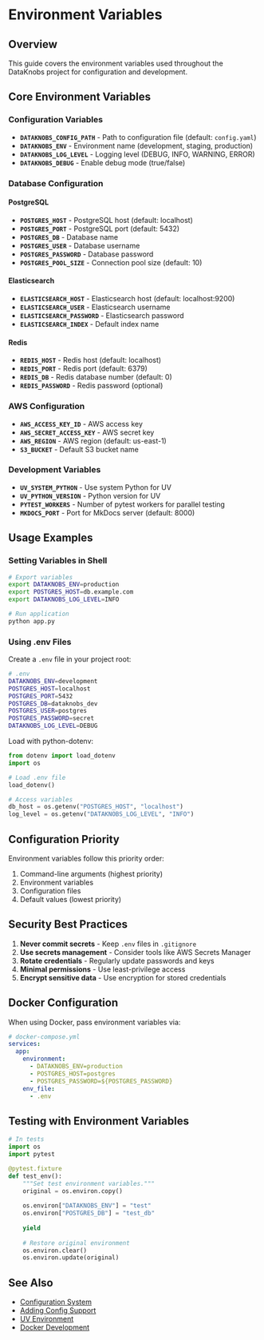 # Environment Variables

## Overview

This guide covers the environment variables used throughout the DataKnobs project for configuration and development.

## Core Environment Variables

### Configuration Variables

- **`DATAKNOBS_CONFIG_PATH`** - Path to configuration file (default: `config.yaml`)
- **`DATAKNOBS_ENV`** - Environment name (development, staging, production)
- **`DATAKNOBS_LOG_LEVEL`** - Logging level (DEBUG, INFO, WARNING, ERROR)
- **`DATAKNOBS_DEBUG`** - Enable debug mode (true/false)

### Database Configuration

#### PostgreSQL
- **`POSTGRES_HOST`** - PostgreSQL host (default: localhost)
- **`POSTGRES_PORT`** - PostgreSQL port (default: 5432)
- **`POSTGRES_DB`** - Database name
- **`POSTGRES_USER`** - Database username
- **`POSTGRES_PASSWORD`** - Database password
- **`POSTGRES_POOL_SIZE`** - Connection pool size (default: 10)

#### Elasticsearch
- **`ELASTICSEARCH_HOST`** - Elasticsearch host (default: localhost:9200)
- **`ELASTICSEARCH_USER`** - Elasticsearch username
- **`ELASTICSEARCH_PASSWORD`** - Elasticsearch password
- **`ELASTICSEARCH_INDEX`** - Default index name

#### Redis
- **`REDIS_HOST`** - Redis host (default: localhost)
- **`REDIS_PORT`** - Redis port (default: 6379)
- **`REDIS_DB`** - Redis database number (default: 0)
- **`REDIS_PASSWORD`** - Redis password (optional)

### AWS Configuration

- **`AWS_ACCESS_KEY_ID`** - AWS access key
- **`AWS_SECRET_ACCESS_KEY`** - AWS secret key
- **`AWS_REGION`** - AWS region (default: us-east-1)
- **`S3_BUCKET`** - Default S3 bucket name

### Development Variables

- **`UV_SYSTEM_PYTHON`** - Use system Python for UV
- **`UV_PYTHON_VERSION`** - Python version for UV
- **`PYTEST_WORKERS`** - Number of pytest workers for parallel testing
- **`MKDOCS_PORT`** - Port for MkDocs server (default: 8000)

## Usage Examples

### Setting Variables in Shell

```bash
# Export variables
export DATAKNOBS_ENV=production
export POSTGRES_HOST=db.example.com
export DATAKNOBS_LOG_LEVEL=INFO

# Run application
python app.py
```

### Using .env Files

Create a `.env` file in your project root:

```bash
# .env
DATAKNOBS_ENV=development
POSTGRES_HOST=localhost
POSTGRES_PORT=5432
POSTGRES_DB=dataknobs_dev
POSTGRES_USER=postgres
POSTGRES_PASSWORD=secret
DATAKNOBS_LOG_LEVEL=DEBUG
```

Load with python-dotenv:

```python
from dotenv import load_dotenv
import os

# Load .env file
load_dotenv()

# Access variables
db_host = os.getenv("POSTGRES_HOST", "localhost")
log_level = os.getenv("DATAKNOBS_LOG_LEVEL", "INFO")
```

## Configuration Priority

Environment variables follow this priority order:

1. Command-line arguments (highest priority)
2. Environment variables
3. Configuration files
4. Default values (lowest priority)

## Security Best Practices

1. **Never commit secrets** - Keep `.env` files in `.gitignore`
2. **Use secrets management** - Consider tools like AWS Secrets Manager
3. **Rotate credentials** - Regularly update passwords and keys
4. **Minimal permissions** - Use least-privilege access
5. **Encrypt sensitive data** - Use encryption for stored credentials

## Docker Configuration

When using Docker, pass environment variables via:

```yaml
# docker-compose.yml
services:
  app:
    environment:
      - DATAKNOBS_ENV=production
      - POSTGRES_HOST=postgres
      - POSTGRES_PASSWORD=${POSTGRES_PASSWORD}
    env_file:
      - .env
```

## Testing with Environment Variables

```python
# In tests
import os
import pytest

@pytest.fixture
def test_env():
    """Set test environment variables."""
    original = os.environ.copy()
    
    os.environ["DATAKNOBS_ENV"] = "test"
    os.environ["POSTGRES_DB"] = "test_db"
    
    yield
    
    # Restore original environment
    os.environ.clear()
    os.environ.update(original)
```

## See Also

- [Configuration System](configuration-system.md)
- [Adding Config Support](adding-config-support.md)
- [UV Environment](uv-environment.md)
- [Docker Development](ci-cd.md)